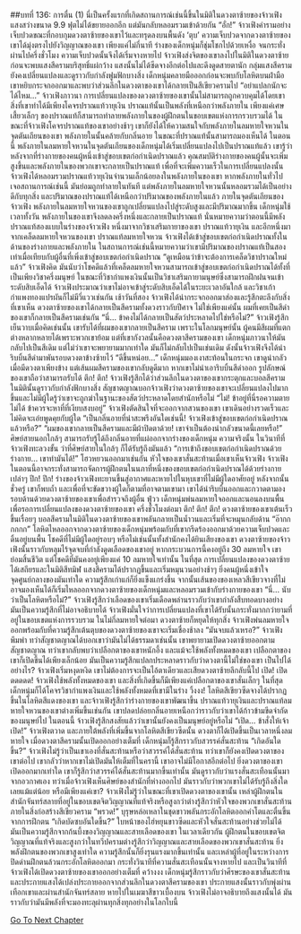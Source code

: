 ##บทที่ 136: การตื่น (1)
นี่เป็นครั้งแรกที่เกิดสถานการณ์เช่นนี้ขึ้นในมิติในดวงตาซ้ายของจ้าวเฟิง แสงสว่างขนาด 9.9 ฟุตไม่ได้ขยายออกอีก แต่มันกลับหลอมรวมเข้าด้วยกัน
“อั่ก!”
จ้าวเฟิงคำรามอย่างเจ็บปวดขณะที่กอบกุมดวงตาซ้ายของเขาไว้และทรุดลงบนพื้นดัง ‘ตุบ’
ความเจ็บปวดจากดวงตาซ้ายของเขาได้มุ่งตรงไปยังวิญญาณของเขา
เพียงแค่ไม่กี่นาที ร่างของเด็กหนุ่มก็ชุ่มโชกไปด้วยเหงื่อ
จนกระทั่งผ่านไปครึ่งชั่วโมง ความเจ็บปวดนั้นจึงได้เริ่มจางหายไป
จ้าวเฟิงส่งจิตของเขาลงไปในมิติในดวงตาซ้าย ก่อนจะพบแสงสีครามบริสุทธิ์แผ่กว้าง แสงนั้นไม่ได้ซีดจางอีกต่อไปและดึงดูดสายตานัก
กลุ่มแสงสีครามยังคงเปลี่ยนแปลงและดูราวกับกำลังฟูมฟักบางสิ่ง
เด็กหนุ่มคลายมือออกก่อนจะพบกับโลหิตบนฝ่ามือ เขาหยิบกระจกออกมาและพบว่าส่วนลึกในดวงตาของเขาได้กลายเป็นสีเขียวครามไป
“อย่าแปลกนักจะได้ไหม...” จ้าวเฟิงภาวนา
การเปลี่ยนแปลงของดวงตาซ้ายของเขานั้นไม่สามารถถูกควบคุมได้โดยเขา สิ่งที่เขาทำได้มีเพียงโคจรปราณแท้วายุเงิน
ปราณแท้นั้นเป็นพลังที่เหนือกว่าพลังภายใน เพียงแค่เศษเสี้ยวเล็กๆ ของปราณแท้ก็สามารถทำลายพลังภายในของผู้ฝึกตนในขอบเขตแห่งการกรวบรวมได้
ในขณะที่จ้าวเฟิงโคจรปราณแท้ของเขาอย่างช้าๆ เขาก็ยังได้ให้ความสนใจกับพลังภายในลมหายใจหวนในจุดตันเถียนของเขา
พลังภายในนั้นคล้ายกับกลิ่นอาย ในขณะที่ปราณแท้นั้นสามารถมองเห็นได้ ในตอนนี้ พลังภายในลมหายใจหวนในจุดตันเถียนของเด็กหนุ่มได้เริ่มเปลี่ยนแปลงไปเป็นปราณแท้แล้ว
เขารู้ว่าหลังจากที่ร่างกายของคนผู้หนึ่งเข้าสู่ขอบเขตก่อกำเนิดปราณแล้ว คุณสมบัติร่างกายของคนผู้นั้นจะเพิ่มสูงขึ้นและพลังภายในของพวกเขาจะกลายเป็นปราณแท้
เพื่อที่จะเพิ่มความเร็วในการเปลี่ยนแปลงนั้น จ้าวเฟิงได้หลอมรวมปราณแท้วายุเงินจำนวนเล็กน้อยลงในพลังภายในของเขา หากพลังภายในทั่วไปเจอสถานการณ์เช่นนี้ มันย่อมถูกทำลายในทันที แต่พลังภายในลมหายใจหวนนั้นหลอมรวมได้เป็นอย่างดีกับทุกสิ่ง และปริมาณของปราณแท้ได้เหนือกว่าปริมาณของพลังภายในแล้ว
ภายในจุดตันเถียนของจ้าวเฟิง พลังภายในลมหายใจหวนของเขาถูกเปลี่ยนแปลงไปสู่ระดับสูงและมีปริมาณมากขึ้น
เด็กหนุ่มใช้เวลาทั้งวัน พลังภายในของเขาจึงลดลงครึ่งหนึ่งและกลายเป็นปราณแท้
นั่นหมายความว่าตอนนี้มีพลังปราณแท้สองแบบในร่างของจ้าวเฟิง
หนึ่งมาจากวิชาเสริมกายาของเขา ปราณแท้วายุเงิน และอีกหนึ่งมาจากเคล็ดลมหายใจหวนของเขา ปราณแท้ลมหายใจหวน
จ้าวเฟิงได้เข้าสู่ขอบเขตก่อกำเนิดปราณทั้งในด้านของร่างกายและพลังภายใน ในสถานการณ์เช่นนี้หมายความว่าเขามีปริมาณของปราณแท้เป็นสองเท่าเมื่อเทียบกับผู้อื่นที่เพิ่งเข้าสู่ขอบเขตก่อกำเนิดปราณ
“ดูเหมือนว่าข้าจะต้องการเคล็ดวิชาปราณใหม่แล้ว” จ้าวเฟิงคิด
มันนับว่าโชคดีแล้วที่เคล็ดลมหายใจหวนสามารถเข้าสู่ขอบเขตก่อกำเนิดปราณได้ทั้งที่เป็นเพียงวิชาครึ่งมนุษย์ ในขณะที่วิชากำแพงเงินนั้นเป็นวิชาเสริมกายามนุษย์ซึ่งสามารถฝึกฝนจนเข้าระดับสิบเอ็ดได้
จ้าวเฟิงประมาณว่าเขาไม่อาจเข้าสู่ระดับสิบเอ็ดได้ในระยะเวลาอันใกล้ และวิชาเก้ากำแพงทองแปรผันก็ไม่มีวี่แววเช่นกัน
เช้าวันที่สอง จ้าวเฟิงได้นำกระจกออกมาส่องและรู้สึกตะลึงกับสิ่งที่เขาเห็น
ดวงตาซ้ายของเขาได้กลายเป็นสีครามทั้งดวงราวกับปีศาจ
ไม่ใช่เพียงแค่นั้น ผมที่เคยเป็นสีดำของเขาก็กลายเป็นสีครามเช่นกัน
“นี่... ข้าคงไม่ได้กลายเป็นสัตว์ประหลาดไปใช่หรือไม่?” จ้าวเฟิงรู้สึกเย็นวาบเมื่อคิดเช่นนั้น
เขารับได้ที่ผมของเขากลายเป็นสีคราม เพราะในโลกมนุษย์นั้น ผู้คนมีสีผมที่แตกต่างหลากหลายได้เพราะพวกเขาย้อม
แต่ที่เขากังวลนั้นคือดวงตาสีครามของเขา
เด็กหนุ่มภาวนาให้มันกลับไปเป็นสีเดิม แต่ไม่ว่าเขาจะพยายามมากเท่าใด มันก็ไม่กลับไปเป็นเช่นเดิม
ดังนั้นจ้าวเฟิงจึงได้นำริบบิ้นสีดำมาพันรอบดวงตาข้างซ้ายไว้
“ดีขึ้นหน่อย...”
เด็กหนุ่มมองเงาสะท้อนในกระจก เขาดูน่ากลัวเมื่อมีดวงตาเพียงข้าง แต่เส้นผมสีครามของเขากลับดูดีมาก
หากเขาไม่นำเอาริบบิ้นสีดำออก รูปลักษณ์ของเขาถือว่าสามารถรับได้
ตึก! ตึก!
จ้าวเฟิงรู้สึกได้ว่าส่วนลึกในดวงตาของเขากระตุกและบอลสีครามในมิตินั้นดูราวกับกำลังฟักบางสิ่ง
สัญชาตญาณบอกจ้าวเฟิงว่าดวงตาซ้ายของเขาจะเปลี่ยนแปลงไปมากขึ้นและไม่มีผู้ใดรู้ว่าเขาจะถูกฆ่าในฐานะของสัตว์ประหลาดโดยสำนักหรือไม่
“ไม่! ข้าอยู่ที่นี่รอความตายไม่ได้ ข้าควรจะหาที่ที่เงียบสงบอยู่”
จ้าวเฟิงตัดสินใจที่จะออกจากสวนของเขา
เขาเดินอย่างรวดเร็วและไม่คิดจะเอ่ยพูดคุยกับผู้ใด
“เป็นกลิ่นอายที่น่าสะพรึงอันใดเช่นนี้! จ้าวเฟิงเข้าสู่ขอบเขตก่อกำเนิดปราณแล้วหรือ?”
“ผมของเขากลายเป็นสีครามและมีผ้าปิดตาด้วย! เขาจำเป็นต้องน่ากลัวขนาดนี้เลยหรือ!”
ศิษย์สายนอกใกล้ๆ สามารถรับรู้ได้ถึงกลิ่นอายที่แผ่ออกจากร่างของเด็กหนุ่ม ความจริงนั้น ในวินาทีที่จ้าวเฟิงทะลวงขั้น ว่าที่ศิษย์สายในใกล้ๆ ก็ได้รับรู้ถึงมันแล้ว
“การเข้าถึงขอบเขตก่อกำเนิดปราณด้วยร่างกาย... เขาทำมันได้!”
โฮวหยวนออกมาเช่นกัน หัวใจของเขาสั่นสะท้านเมื่อเขาเห็นจ้าวเฟิง
จ้าวเฟิงในตอนนี้อาจกระทั่งสามารถจัดการผู้ฝึกตนในนภาที่หนึ่งของขอบเขตก่อกำเนิดปราณได้ด้วยร่างกายเปล่าๆ
ปึก! ปึก!
ร่างของจ้าวเฟิงทะยานขึ้นสู่อากาศและหายไปในหุบเขาที่ไม่มีผู้ใดอาศัยอยู่
หลังจากนั้นชั่วครู่ เขาก็พบถ้ำ และเพื่อที่จะขัดขวางผู้ใดก็ตามที่อาจตามเขามา เขาได้นำริบบิ้นออกและกวาดตามองรอบด้านด้วยดวงตาซ้ายของเขาเพื่อสำรวจถึงผู้อื่น
ฟู่วว
เด็กหนุ่มพ่นลมหายใจออกและนอนลงบนพื้นเพื่อรอการเปลี่ยนแปลงของดวงตาซ้ายของเขา
ครึ่งชั่วโมงต่อมา
ตึก! ตึก! ตึก!
ดวงตาซ้ายของเขาเต้นเร็วขึ้นเรื่อยๆ
บอลสีครามในมิติในดวงตาซ้ายของเขาพลันกลายเป็นน้ำวนและเริ่มที่จะหมุนกลับด้าน
“อ๊ากกกกกก”
โลหิตไหลออกจากดวงตาซ้ายของเด็กหนุ่มพร้อมกับที่เขากรีดร้องออกมาด้วยความเจ็บปวดและดิ้นอยู่บนพื้น
โชคดีที่ไม่มีผู้ใดอยู่รอบๆ หรือไม่เช่นนั้นทั้งสำนักคงได้ยินเสียงของเขา
ดวงตาซ้ายของจ้าวเฟิงนั้นราวกับหลุมไร้จุดจบที่กำลังดูดเลือดของเขาอยู่ หากกระบวนการนี้คงอยู่ถึง 30 ลมหายใจ เขาย่อมสิ้นชีวิต แต่โชคดีที่มันคงอยู่เพียงแค่ 10 ลมหายใจเท่านั้น
ในที่สุด
การเปลี่ยนแปลงของดวงตาซ้ายได้เสถียรและในมิติสีทมิฬ แสงสีครามได้ปรากฏขึ้นและเริ่มหมุนวนอย่างช้าๆ
ยิ่งคนผู้หนึ่งเข้าใจจุดศูนย์กลางของมันเท่าใด ความรู้สึกเก่าแก่ก็ยิ่งแข็งแกร่งขึ้น
จากนั้นเส้นของของเหลวสีเขียวจางที่ไม่อาจมองเห็นได้ก็เริ่มไหลออกจากดวงตาซ้ายของเด็กหนุ่มและหลอมรวมเข้ากับร่างกายของเขา
“นี่... นับว่าเป็นโลหิตหรือไม่?”
จ้าวเฟิงรู้สึกว่าเลือดของเขาเริ่มเดือดพล่านราวกับว่าเขากำลังสืบทอดบางอย่าง
มันเป็นความรู้สึกที่ไม่อาจอธิบายได้ จ้าวเฟิงมั่นใจว่าการเปลี่ยนแปลงที่เขาได้รับนั้นกระทั่งมากกว่ายามที่อยู่ในขอบเขตแห่งการรวบรวม
ในไม่กี่ลมหายใจต่อมา ดวงตาซ้ายก็หยุดให้ทุกสิ่ง
จ้าวเฟิงพ่นลมหายใจออกพร้อมกับที่ความรู้สึกเต้นตุบของดวงตาซ้ายของเขาจะเริ่มเชื่องช้าลง
“มันจบแล้วเหรอ?”
จ้าวเฟิงพึมพำ ทว่าสัญชาตญาณได้บอกเขาว่ามันไม่ได้ธรรมดาเช่นนั้น เขาพยายามเปิดดวงตาซ้ายออกตามสัญชาตญาณ ทว่าเขากลับพบว่าเปลือกตาของเขาหนักอึ้ง และแม้จะใช้พลังทั้งหมดของเขา เปลือกตาของเขาก็เปิดขึ้นได้เพียงเล็กน้อย
มันเป็นความรู้สึกแปลกประหลาดราวกับว่าดวงตานี้ไม่ใช่ของเขา
เป็นไปได้อย่างไร?
จ้าวเฟิงเริ่มหงุดหงิด เขาไม่ต้องการจะเป็นไอ้ตาเดียวและเสียดวงตาซ้ายลึกลับนี้ไป
เปิด!
เปิดดดดดด!
จ้าวเฟิงใช้พลังทั้งหมดของเขา และสิ่งที่เกิดขึ้นก็มีเพียงแค่เปลือกตาของเขาสั่นเล็กๆ
ในที่สุด เด็กหนุ่มก็ได้โคจรวิชากำแพงเงินและใช้พลังทั้งหมดที่เขามีในร่าง
วิ้งงง!
โลหิตสีเขียวซีดจางได้ปรากฏขึ้นในโลหิตสีแดงของเขา และจ้าวเฟิงรู้สึกว่าร่างกายของเขาพัฒนาขึ้น
ปราณแท้วายุเงินและปราณแท้ลมหายใจหวนของเขาต่างเพิ่มขึ้นเช่นกัน
เขาปลดปล่อยกลิ่นอายเหนือกว่าราวกับว่าเขาได้ก้าวข้ามขีดจำกัดของมนุษย์ไป
ในตอนนี้ จ้าวเฟิงรู้สึกสงสัยแล้วว่าเขานั้นยังคงเป็นมนุษย์อยู่หรือไม่
“เปิด... ข้าสั่งให้เจ้าเปิด!”
จ้าวเฟิงตวาด และภายใต้พลังที่เพิ่มขึ้นจากโลหิตสีเขียวซีดนั้น ดวงตาก็ได้เปิดขึ้นเป็นเวลาหนึ่งลมหายใจ
เมื่อดวงตาสีครามนั้นเปิดออกอย่างเต็มที่ เด็กหนุ่มก็รู้สึกราวกับสวรรค์สั่นสะท้าน
“เกิดอันใดขึ้น?”
จ้าวเฟิงไม่รู้ว่าเป็นเขาเองที่สั่นสะท้านหรือว่าสวรรค์ได้สั่นสะท้าน ทว่าเขาก็ยังคงเปิดดวงตาของเขาต่อไป เขากลัวว่าหากเขาไม่เปิดมันให้เต็มที่ในครานี้ เขาอาจไม่มีโอกาสอีกต่อไป
ยิ่งดวงตาของเขาเปิดออกมากเท่าใด เขาก็รู้สึกว่าสวรรค์ได้สั่นสะท้านมากขึ้นเท่านั้น
มันดูราวกับว่าแรงสั่นสะเทือนนั้นมาจากอวกาศเอง ทว่าเมื่อจ้าวเฟิงเห็นศิษย์ของสำนักที่ห่างออกไป มันราวกับว่าพวกเขาไม่ได้รับรู้ถึงสิ่งใดเลยแม้แต่น้อย
หรือมีเพียงแค่เขา?
จ้าวเฟิงไม่รู้ว่าในขณะที่เขาเปิดดวงตาของเขานั้น เหล่าผู้ฝึกตนในสำนักจันทร์สลายที่อยู่ในขอบเขตจิตวิญญาณที่แท้จริงหรือสูงกว่าต่างรู้สึกว่าหัวใจของพวกเขาสั่นสะท้าน
ภายในสิ่งก่อสร้างสีเขียวคราม
“พรวด!”
บุรุษหล่อเหลาในชุดขาวพลันกระอักโลหิตออกคำโตและตื่นขึ้นจากการฝึกตน
“เกิดบัดซบอันใดขึ้น?”
ใบหน้าของไฮ่หยุนขาวซีดและหัวใจสั่นสะท้านอย่างช่วยไม่ได้ มันเป็นความรู้สึกจากก้นบึ้งของวิญญาณและสายเลือดของเขา
ในเวลาเดียวกัน
ผู้ฝึกตนในขอบเขตจิตวิญญาณที่แท้จริงและสูงกว่าในทวีปครามต่างรู้สึกว่าวิญญาณและสายเลือดของพวกเขาสั่นสะท้าน
ยิ่งพลังฝึกตนของพวกเขาสูงเท่าใด ความรู้สึกนั้นก็ยิ่งรุนแรงมากขึ้นเท่านั้น และเหล่าผู้ที่อยู่ในระหว่างการปิดด่านฝึกตนล้วนกระอักโลหิตออกมา
กระทั่งวินาทีที่ความสั่นสะเทือนนั้นจางหายไป และเป็นวินาทีที่จ้าวเฟิงได้เปิดดวงตาซ้ายของเขาออกอย่างเต็มที่
คว้างงง
เด็กหนุ่มรู้สึกราวกับว่าศีรษะของเขาสั่นสะท้านและประกายแสงได้เปล่งประกายออกจากส่วนลึกในดวงตาสีครามของเขา
ประกายแสงนั้นราวกับพุ่งผ่านเทือกเขาและผ่านสำนักจันทร์สลาย หายไปในเมฆาสีขาวเบื้องบน
จ้าวเฟิงไม่อาจอธิบายถึงแสงนั้นได้ มันราวกับว่ามันมีพลังที่จะมองทะลุผ่านทุกสิ่งทุกอย่างในโลกใบนี้



[Go To Next Chapter]( ./137.md)